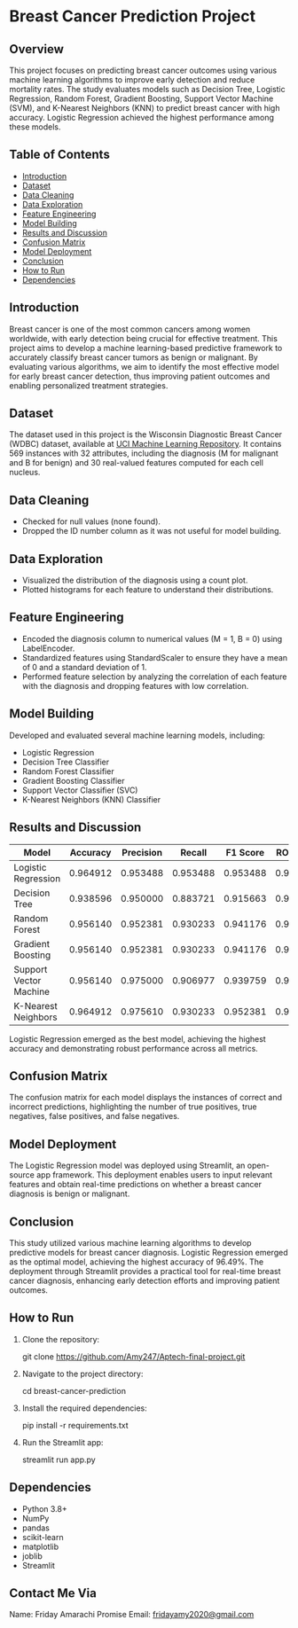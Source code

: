 # Breast Cancer Prediction Project

## Overview
This project focuses on predicting breast cancer outcomes using various machine learning algorithms to improve early detection and reduce mortality rates. The study evaluates models such as Decision Tree, Logistic Regression, Random Forest, Gradient Boosting, Support Vector Machine (SVM), and K-Nearest Neighbors (KNN) to predict breast cancer with high accuracy. Logistic Regression achieved the highest performance among these models.

## Table of Contents
- [Introduction](#introduction)
- [Dataset](#dataset)
- [Data Cleaning](#data-cleaning)
- [Data Exploration](#data-exploration)
- [Feature Engineering](#feature-engineering)
- [Model Building](#model-building)
- [Results and Discussion](#results-and-discussion)
- [Confusion Matrix](#confusion-matrix)
- [Model Deployment](#model-deployment)
- [Conclusion](#conclusion)
- [How to Run](#how-to-run)
- [Dependencies](#dependencies)

## Introduction
Breast cancer is one of the most common cancers among women worldwide, with early detection being crucial for effective treatment. This project aims to develop a machine learning-based predictive framework to accurately classify breast cancer tumors as benign or malignant. By evaluating various algorithms, we aim to identify the most effective model for early breast cancer detection, thus improving patient outcomes and enabling personalized treatment strategies.

## Dataset
The dataset used in this project is the Wisconsin Diagnostic Breast Cancer (WDBC) dataset, available at [UCI Machine Learning Repository](http://archive.ics.uci.edu/ml/datasets/breast+cancer+wisconsin+%28diagnostic%29). It contains 569 instances with 32 attributes, including the diagnosis (M for malignant and B for benign) and 30 real-valued features computed for each cell nucleus.

## Data Cleaning
- Checked for null values (none found).
- Dropped the ID number column as it was not useful for model building.

## Data Exploration
- Visualized the distribution of the diagnosis using a count plot.
- Plotted histograms for each feature to understand their distributions.

## Feature Engineering
- Encoded the diagnosis column to numerical values (M = 1, B = 0) using LabelEncoder.
- Standardized features using StandardScaler to ensure they have a mean of 0 and a standard deviation of 1.
- Performed feature selection by analyzing the correlation of each feature with the diagnosis and dropping features with low correlation.

## Model Building
Developed and evaluated several machine learning models, including:
- Logistic Regression
- Decision Tree Classifier
- Random Forest Classifier
- Gradient Boosting Classifier
- Support Vector Classifier (SVC)
- K-Nearest Neighbors (KNN) Classifier

## Results and Discussion
| Model               | Accuracy | Precision | Recall   | F1 Score | ROC AUC  |
|---------------------|----------|-----------|----------|----------|----------|
| Logistic Regression | 0.964912 | 0.953488  | 0.953488 | 0.953488 | 0.962660 |
| Decision Tree       | 0.938596 | 0.950000  | 0.883721 | 0.915663 | 0.927776 |
| Random Forest       | 0.956140 | 0.952381  | 0.930233 | 0.941176 | 0.951032 |
| Gradient Boosting   | 0.956140 | 0.952381  | 0.930233 | 0.941176 | 0.951032 |
| Support Vector Machine | 0.956140 | 0.975000  | 0.906977 | 0.939759 | 0.946446 |
| K-Nearest Neighbors | 0.964912 | 0.975610  | 0.930233 | 0.952381 | 0.958074 |

Logistic Regression emerged as the best model, achieving the highest accuracy and demonstrating robust performance across all metrics.

## Confusion Matrix
The confusion matrix for each model displays the instances of correct and incorrect predictions, highlighting the number of true positives, true negatives, false positives, and false negatives.

## Model Deployment
The Logistic Regression model was deployed using Streamlit, an open-source app framework. This deployment enables users to input relevant features and obtain real-time predictions on whether a breast cancer diagnosis is benign or malignant.

## Conclusion
This study utilized various machine learning algorithms to develop predictive models for breast cancer diagnosis. Logistic Regression emerged as the optimal model, achieving the highest accuracy of 96.49%. The deployment through Streamlit provides a practical tool for real-time breast cancer diagnosis, enhancing early detection efforts and improving patient outcomes.

## How to Run
1. Clone the repository:
   
   git clone https://github.com/Amy247/Aptech-final-project.git
   
2. Navigate to the project directory:
   
   cd breast-cancer-prediction
   
3. Install the required dependencies:
   
   pip install -r requirements.txt
   
4. Run the Streamlit app:
   
   streamlit run app.py
   

## Dependencies
- Python 3.8+
- NumPy
- pandas
- scikit-learn
- matplotlib
- joblib
- Streamlit

## Contact Me Via
Name: Friday Amarachi Promise
Email: fridayamy2020@gmail.com
